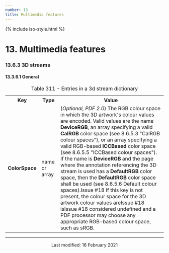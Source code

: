 ```yaml
---
number: 13
title: Multimedia features
---
```



<html>
<head>
<title>ISO 32000-2:2020 Clause 13: Multimedia</title>
</head>
<body>


{% include iso-style.html %}


<div class="iso32000">


<h1>13. Multimedia features</h>


<h3>13.6.3 3D streams</h4>

<h4>13.3.6.1 General</h4>


<table>
  <caption>Table 311 - Entries in a 3d stream dictionary</caption>
  <tr>
    <th>Key</th>
    <th>Type</th>
    <th>Value</th>
  </tr>
  <tr>
    <td><b>ColorSpace</b></td>
    <td>name or array</td>
    <td>
    (<i>Optional, PDF 2.0</i>) The RGB colour space in which the 3D artwork's colour values are encoded. Valid values are the name
    <b>DeviceRGB</b>, an array specifying a valid <b>CalRGB</b> color space (see 8.6.5.3 "CalRGB colour spaces"), or an array specifying
    a valid RGB-based <b>ICCBased</b> color space (see 8.6.5.5 "ICCBased colour spaces").
    <span class="new-text">If the name is <b>DeviceRGB</b> and the page where the annotation referencing the 3D stream is used has a <b>DefaultRGB</b> color space,
    then the <b>DefaultRGB</b> color space shall be used (see 8.6.5.6 Default colour spaces).<span class="new-tooltiptext">Issue #18</span></span>
    If this key is not present, the colour space for the 3D artwork colour values  <span class="deleted-text">are<span class="deleted-tooltiptext">Issue #18</span></span>
    <span class="new-text">is<span class="new-tooltiptext">Issue #18</span></span> considered undefined and a PDF processor may choose any appropriate
    RGB-based colour space, such as sRGB.
    </td>
  </tr>
</table>

</div>

<hr>
<p style="text-align:center">Last modified: 16 February 2021</p>

</body>
</html>
